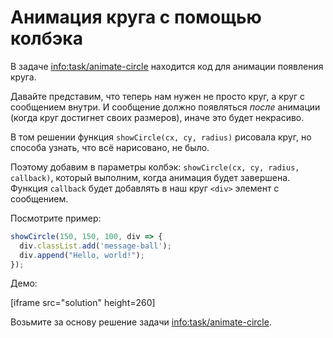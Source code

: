 
# Анимация круга с помощью колбэка

В задаче <info:task/animate-circle> находится код для анимации появления круга.

Давайте представим, что теперь нам нужен не просто круг, а круг с сообщением внутри. И сообщение должно появляться *после* анимации (когда круг достигнет своих размеров), иначе это будет некрасиво.

В том решении функция `showCircle(cx, cy, radius)` рисовала круг, но способа узнать, что всё нарисовано, не было.

Поэтому добавим в параметры колбэк: `showCircle(cx, cy, radius, callback)`, который выполним, когда анимация будет завершена. Функция `callback` будет добавлять в наш круг `<div>` элемент с сообщением.

Посмотрите пример:

```js
showCircle(150, 150, 100, div => {
  div.classList.add('message-ball');
  div.append("Hello, world!");
});
```

Демо:

[iframe src="solution" height=260]

Возьмите за основу решение задачи <info:task/animate-circle>.
